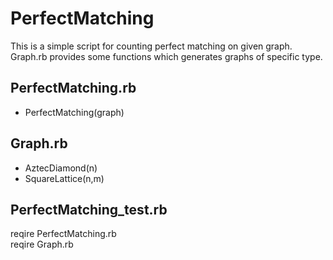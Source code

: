 # PerfectMatching
This is a simple script for counting perfect matching on given graph.  
Graph.rb provides some functions which generates graphs of specific type.

## PerfectMatching.rb
* PerfectMatching(graph)  

## Graph.rb
* AztecDiamond(n)  
* SquareLattice(n,m)

## PerfectMatching_test.rb
reqire PerfectMatching.rb  
reqire Graph.rb  
